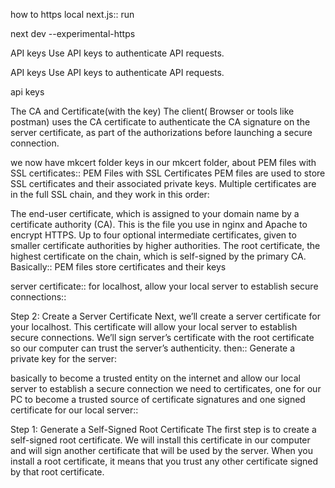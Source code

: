 
how to https local next.js::
run

 next dev --experimental-https 


API keys
Use API keys to authenticate API requests.

API keys
Use API keys to authenticate API requests.

api keys







The CA and Certificate(with the key)
The client( Browser or tools like postman) uses the CA certificate to authenticate the CA signature on the server certificate, as part of the authorizations before launching a secure connection.

we now have mkcert folder keys in our mkcert folder, about PEM files with SSL certificates::
PEM Files with SSL Certificates
PEM files are used to store SSL certificates and their associated private keys. Multiple certificates are in the full SSL chain, and they work in this order:

The end-user certificate, which is assigned to your domain name by a certificate authority (CA). This is the file you use in nginx and Apache to encrypt HTTPS.
Up to four optional intermediate certificates, given to smaller certificate authorities by higher authorities.
The root certificate, the highest certificate on the chain, which is self-signed by the primary CA.
Basically:: PEM files store certificates and their keys








server certificate::
for localhost, allow your local server to establish secure connections::

Step 2: Create a Server Certificate
Next, we’ll create a server certificate for your localhost. This certificate will allow your local server to establish secure connections. We’ll sign server’s certificate with the root certificate so our computer can trust the server’s authenticity.
then::
Generate a private key for the server:




basically to become a trusted entity on the internet and allow our local server to establish a secure connection we need to certificates, one for our PC to become a trusted source of certificate signatures and one signed certificate for our local server::


Step 1: Generate a Self-Signed Root Certificate
The first step is to create a self-signed root certificate. We will install this certificate in our computer and will sign another certificate that will be used by the server. When you install a root certificate, it means that you trust any other certificate signed by that root certificate.